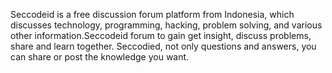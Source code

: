 Seccodeid is a free discussion forum platform from Indonesia, which discusses technology, programming, hacking, problem solving, and various other information.Seccodeid forum to gain get insight, discuss problems, share and learn together. Seccodied, not only questions and answers, you can share or post the knowledge you want.
